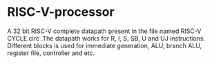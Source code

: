 # RISC-V-processor
A 32 bit RISC-V complete datapath present in the file named  RISC-V CYCLE.circ .The datapath works for R, I, S, SB, U and UJ instructions. Different blocks is used for immediate generation, ALU, branch ALU, register file, controller and etc. 
